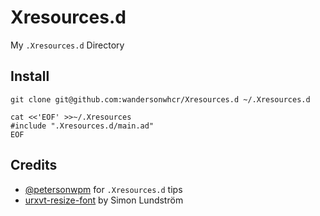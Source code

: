 # Xresources.d

My `.Xresources.d` Directory

## Install

```
git clone git@github.com:wandersonwhcr/Xresources.d ~/.Xresources.d

cat <<'EOF' >>~/.Xresources
#include ".Xresources.d/main.ad"
EOF
```

## Credits

* [@petersonwpm](https://github.com/petersonwpm/) for `.Xresources.d` tips
* [urxvt-resize-font](https://github.com/simmel/urxvt-resize-font) by Simon Lundström

